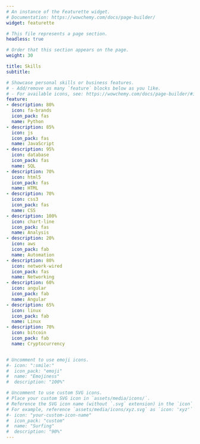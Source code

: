 ```yaml
---
# An instance of the Featurette widget.
# Documentation: https://wowchemy.com/docs/page-builder/
widget: featurette

# This file represents a page section.
headless: true

# Order that this section appears on the page.
weight: 30

title: Skills
subtitle:

# Showcase personal skills or business features.
# - Add/remove as many `feature` blocks below as you like.
# - For available icons, see: https://wowchemy.com/docs/page-builder/#icons
feature:
- description: 80%
  icon: fa-brands
  icon_pack: fas
  name: Python
- description: 85%
  icon: js
  icon_pack: fas
  name: JavaScript
- description: 95%
  icon: database
  icon_pack: fas
  name: SQL
- description: 70%
  icon: html5
  icon_pack: fas
  name: HTML
- description: 70%
  icon: css3
  icon_pack: fas
  name: CSS
- description: 100%
  icon: chart-line
  icon_pack: fas
  name: Analysis
- description: 20%
  icon: aws
  icon_pack: fab
  name: Automation
- description: 80%
  icon: network-wired
  icon_pack: fas
  name: Networking
- description: 60%
  icon: angular
  icon_pack: fab
  name: Angular
- description: 65%
  icon: linux
  icon_pack: fab
  name: Linux
- description: 70%
  icon: bitcoin
  icon_pack: fab
  name: Cryptocurrency


# Uncomment to use emoji icons.
#- icon: ":smile:"
#  icon_pack: "emoji"
#  name: "Emojiness"
#  description: "100%"  

# Uncomment to use custom SVG icons.
# Place your custom SVG icon in `assets/media/icons/`.
# Reference the SVG icon name (without `.svg` extension) in the `icon` field.
# For example, reference `assets/media/icons/xyz.svg` as `icon: 'xyz'`
#- icon: "your-custom-icon-name"
#  icon_pack: "custom"
#  name: "Surfing"
#  description: "90%"
---
```

